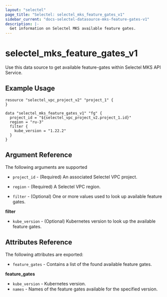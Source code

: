 ```yaml
---
layout: "selectel"
page_title: "Selectel: selectel_mks_feature_gates_v1"
sidebar_current: "docs-selectel-datasource-mks-feature-gates-v1"
description: |-
  Get information on Selectel MKS available feature gates.
---
```


# selectel\_mks\_feature_gates_v1

Use this data source to get available feature-gates within Selectel MKS API Service.

## Example Usage

```hcl
resource "selectel_vpc_project_v2" "project_1" {
}

data "selectel_mks_feature_gates_v1" "fg" {
  project_id = "${selectel_vpc_project_v2.project_1.id}"
  region = "ru-3"
  filter {
    kube_version = "1.22.2"
  }
}
```

## Argument Reference

The following arguments are supported

* `project_id` - (Required) An associated Selectel VPC project.

* `region` - (Required) A Selectel VPC region.

* `filter` - (Optional) One or more values used to look up available feature gates.

**filter**

- `kube_version` - (Optional) Kubernetes version to look up the available feature gates.

## Attributes Reference

The following attributes are exported:

* `feature_gates` - Contains a list of the found available feature gates.

**feature_gates**

- `kube_version` - Kubernetes version.
- `names` - Names of the feature gates available for the specified version.
